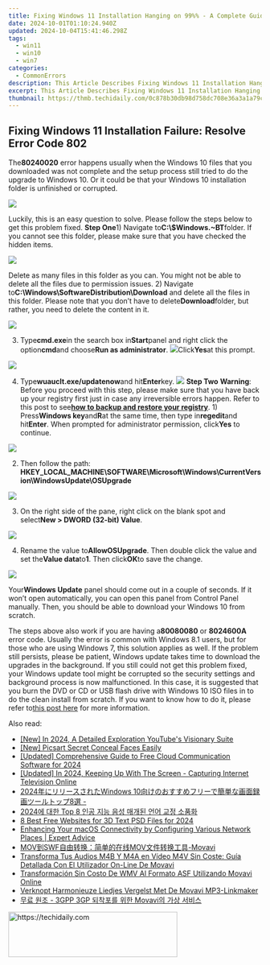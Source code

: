```yaml
---
title: Fixing Windows 11 Installation Hanging on 99%% - A Complete Guide
date: 2024-10-01T01:10:24.940Z
updated: 2024-10-04T15:41:46.298Z
tags:
  - win11
  - win10
  - win7
categories:
  - CommonErrors
description: This Article Describes Fixing Windows 11 Installation Hanging on 99%% - A Complete Guide
excerpt: This Article Describes Fixing Windows 11 Installation Hanging on 99%% - A Complete Guide
thumbnail: https://thmb.techidaily.com/0c878b30db98d758dc708e36a3a1a79c906ed9e88e0726b5c47115417927372d.jpg
---
```


## Fixing Windows 11 Installation Failure: Resolve Error Code 802 #

The**80240020** error happens usually when the Windows 10 files that you downloaded was not complete and the setup process still tried to do the upgrade to Windows 10\. Or it could be that your Windows 10 installation folder is unfinished or corrupted.

![](https://images.drivereasy.com/wp-content/uploads/2016/08/error-code-80240020.jpg)

Luckily, this is an easy question to solve. Please follow the steps below to get this problem fixed. **Step One**1) Navigate to**C:\\$Windows.\~BT**folder. If you cannot see this folder, please make sure that you have checked the hidden items.

![](https://images.drivereasy.com/wp-content/uploads/2016/08/windows-bt-600x427.jpg)

Delete as many files in this folder as you can. You might not be able to delete all the files due to permission issues. 2) Navigate to**C:\\Windows\\SoftwareDistribution\\Download** and delete all the files in this folder. Please note that you don’t have to delete**Download**folder, but rather, you need to delete the content in it.

![](https://images.drivereasy.com/wp-content/uploads/2016/08/softwaredistributiondownload.jpg)

3) Type**cmd.exe**in the search box in**Start**panel and right click the option**cmd**and choose**Run as administrator**. ![](https://images.drivereasy.com/wp-content/uploads/2016/08/run-as-administrator.jpg)Click**Yes**at this prompt.

![](https://images.drivereasy.com/wp-content/uploads/2016/08/uac-command-processor.jpg)

4) Type**wuauclt.exe/updatenow**and hit**Enter**key. ![](https://images.drivereasy.com/wp-content/uploads/2016/08/img_57b5394edbd33.png) **Step Two** **Warning**: Before you proceed with this step, please make sure that you have back up your registry first just in case any irreversible errors happen. Refer to this post to see[**how to backup and restore your registry**](https://tools.techidaily.com/drivereasy/download/). 1) Press**Windows key**and**R**at the same time, then type in**regedit**and hit**Enter**. When prompted for administrator permission, click**Yes** to continue.

![](https://images.drivereasy.com/wp-content/uploads/2016/10/regedit.png)

2) Then follow the path:   **HKEY\_LOCAL\_MACHINE\\SOFTWARE\\Microsoft\\Windows\\CurrentVersion\\WindowsUpdate\\OSUpgrade**

![](https://images.drivereasy.com/wp-content/uploads/2016/10/hkey_local_machinesoftwaremicrosoftwindowscurrentversionwindowsupdateosupgrade-600x394.jpg)

3) On the right side of the pane, right click on the blank spot and select**New > DWORD (32-bit) Value**.

![](https://images.drivereasy.com/wp-content/uploads/2016/10/new-dword-32-bit-value-600x396.jpg)

4) Rename the value to**AllowOSUpgrade**. Then double click the value and set the**Value data**to**1**. Then click**OK**to save the change.

![](https://images.drivereasy.com/wp-content/uploads/2016/10/img_58140207aba43-600x394.jpg)

 Your**Windows Update** panel should come out in a couple of seconds. If it won’t open automatically, you can open this panel from Control Panel manually. Then, you should be able to download your Windows 10 from scratch.

The steps above also work if you are having a**80080080** or **8024600A**  error code. Usually the error is common with Windows 8.1 users, but for those who are using Windows 7, this solution applies as well. If the problem still persists, please be patient, Windows update takes time to download the upgrades in the background. If you still could not get this problem fixed, your Windows update tool might be corrupted so the security settings and background process is now malfunctioned. In this case, it is suggested that you burn the DVD or CD or USB flash drive with Windows 10 ISO files in to do the clean install from scratch. If you want to know how to do it, please refer to[this post here](https://tools.techidaily.com/drivereasy/download/) for more information.

<ins class="adsbygoogle"
     style="display:block"
     data-ad-format="autorelaxed"
     data-ad-client="ca-pub-7571918770474297"
     data-ad-slot="1223367746"></ins>

<ins class="adsbygoogle"
     style="display:block"
     data-ad-client="ca-pub-7571918770474297"
     data-ad-slot="8358498916"
     data-ad-format="auto"
     data-full-width-responsive="true"></ins>

<span class="atpl-alsoreadstyle">Also read:</span>
<div><ul>
<li><a href="https://facebook-video-share.techidaily.com/new-in-2024-a-detailed-exploration-youtubes-visionary-suite/"><u>[New] In 2024, A Detailed Exploration YouTube's Visionary Suite</u></a></li>
<li><a href="https://extra-support.techidaily.com/new-picsart-secret-conceal-faces-easily/"><u>[New] Picsart Secret Conceal Faces Easily</u></a></li>
<li><a href="https://screen-recording.techidaily.com/updated-comprehensive-guide-to-free-cloud-communication-software-for-2024/"><u>[Updated] Comprehensive Guide to Free Cloud Communication Software for 2024</u></a></li>
<li><a href="https://screen-capture.techidaily.com/updated-in-2024-keeping-up-with-the-screen-capturing-internet-television-online/"><u>[Updated] In 2024, Keeping Up With The Screen - Capturing Internet Television Online</u></a></li>
<li><a href="https://win-answers.techidaily.com/2024windows-108/"><u>2024年にリリースされたWindows 10向けのおすすめフリーで簡単な画面録画ツールトップ8選 -</u></a></li>
<li><a href="https://win-howtos.techidaily.com/2024-top-8/"><u>2024에 대한 Top 8 인공 지능 음성 매개된 언어 교정 소품화</u></a></li>
<li><a href="https://fox-direct.techidaily.com/8-best-free-websites-for-3d-text-psd-files-for-2024/"><u>8 Best Free Websites for 3D Text PSD Files for 2024</u></a></li>
<li><a href="https://technical-tips.techidaily.com/enhancing-your-macos-connectivity-by-configuring-various-network-places-expert-advice/"><u>Enhancing Your macOS Connectivity by Configuring Various Network Places | Expert Advice</u></a></li>
<li><a href="https://win-howtos.techidaily.com/movswfmov-movavi/"><u>MOV到SWF自由转换：简单的在线MOV文件转换工具-Movavi</u></a></li>
<li><a href="https://win-howtos.techidaily.com/transforma-tus-audios-m4b-y-m4a-en-video-m4v-sin-coste-guia-detallada-con-el-utilizador-on-line-de-movavi/"><u>Transforma Tus Audios M4B Y M4A en Vídeo M4V Sin Coste: Guía Detallada Con El Utilizador On-Line De Movavi</u></a></li>
<li><a href="https://win-howtos.techidaily.com/transformacion-sin-costo-de-wmv-al-formato-asf-utilizando-movavi-online/"><u>Transformación Sin Costo De WMV Al Formato ASF Utilizando Movavi Online</u></a></li>
<li><a href="https://win-howtos.techidaily.com/verknopt-harmonieuze-liedjes-vergelst-met-de-movavi-mp3-linkmaker/"><u>Verknopt Harmonieuze Liedjes Vergelst Met De Movavi MP3-Linkmaker</u></a></li>
<li><a href="https://win-howtos.techidaily.com/3gpp-3gp-movavi/"><u>무료 원조 - 3GPP 3GP 되착포를 위한 Movavi의 가상 서비스</u></a></li>
</ul></div>

<!-- affiliate ads begin -->
<a href="https://aligracehair.sjv.io/c/5597632/2135358/19272" target="_top" id="2135358">
  <img src="//a.impactradius-go.com/display-ad/19272-2135358" border="0" alt="https://techidaily.com" width="336" height="90"/>
</a>
<img height="0" width="0" src="https://aligracehair.sjv.io/i/5597632/2135358/19272" style="position:absolute;visibility:hidden;" border="0" />
<!-- affiliate ads end -->

